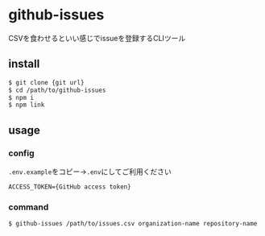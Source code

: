 # github-issues

CSVを食わせるといい感じでissueを登録するCLIツール

## install

```sh
$ git clone {git url}
$ cd /path/to/github-issues
$ npm i
$ npm link
```

## usage

### config

`.env.example`をコピー→`.env`にしてご利用ください

```env
ACCESS_TOKEN={GitHub access token}
```

### command

```sh
$ github-issues /path/to/issues.csv organization-name repository-name
```
